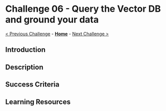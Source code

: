 # Challenge 06 - Query the Vector DB and ground your data

 [< Previous Challenge](./Challenge-05.md) - **[Home](../README.md)** - [Next Challenge >](./Challenge-07.md)
 
## Introduction

## Description

## Success Criteria

## Learning Resources
